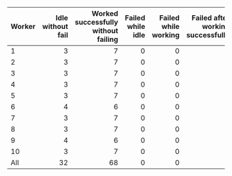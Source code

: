 | Worker   |   Idle without fail |   Worked successfully<br>without failing |   Failed while idle |   Failed while working |   Failed after<br>working successfully |   Non Critical Failures |   Total Failures |   Working times |
|:---------|--------------------:|-----------------------------------------:|--------------------:|-----------------------:|---------------------------------------:|------------------------:|-----------------:|----------------:|
| 1        |                   3 |                                        7 |                   0 |                      0 |                                      0 |                       0 |                0 |               7 |
| 2        |                   3 |                                        7 |                   0 |                      0 |                                      0 |                       0 |                0 |               7 |
| 3        |                   3 |                                        7 |                   0 |                      0 |                                      0 |                       0 |                0 |               7 |
| 4        |                   3 |                                        7 |                   0 |                      0 |                                      0 |                       0 |                0 |               7 |
| 5        |                   3 |                                        7 |                   0 |                      0 |                                      0 |                       0 |                0 |               7 |
| 6        |                   4 |                                        6 |                   0 |                      0 |                                      0 |                       0 |                0 |               6 |
| 7        |                   3 |                                        7 |                   0 |                      0 |                                      0 |                       0 |                0 |               7 |
| 8        |                   3 |                                        7 |                   0 |                      0 |                                      0 |                       0 |                0 |               7 |
| 9        |                   4 |                                        6 |                   0 |                      0 |                                      0 |                       0 |                0 |               6 |
| 10       |                   3 |                                        7 |                   0 |                      0 |                                      0 |                       0 |                0 |               7 |
| All      |                  32 |                                       68 |                   0 |                      0 |                                      0 |                       0 |                0 |              68 |
